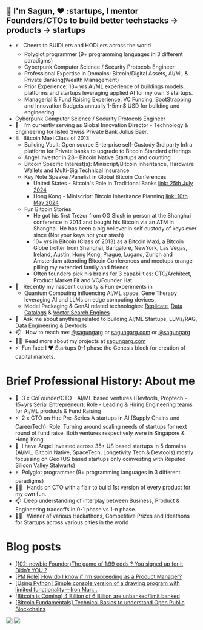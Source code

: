 ## 👋 I'm Sagun, :heart: :startups, I mentor Founders/CTOs to build better techstacks -> products -> startups

- ⚡ &nbsp; Cheers to BUIDLers and HODLers across the world
    - Polyglot programmer (9+ programming languages in 3 different paradigms)
    - Cyberpunk Computer Science / Security Protocols Engineer
    - Professional Expertise in Domains: Bitcoin/Digital Assets, AI/ML & Private Banking(Wealth Management)
    - Prior Experience: 13+ yrs AI/ML experience of buildings models, platforms and startups leveraging applied AI for my own 3 startups.
    - Managerial & Fund Raising Experience: VC Funding, BootStrapping and Innovation Budgets annually 1-5mn$ USD for building and engineering
- Cyberpunk Computer Science / Security Protocols Engineer  
- 👋 &nbsp; I’m currently serving as Global Innovation Director - Technology & Engineering for listed Swiss Private Bank Julius Baer.
- ₿ &nbsp; Bitcoin Maxi Class of 2013:
    - Building Vault: Open source Enterprise self-Custody 3rd party Infra platform for Private banks to upgrade to Bitcoin Standard offerings
    - Angel Investor in 28+ Bitcoin Native Startups and counting
    - Bitcoin Specific Interest(s): Miniscript/Bitcoin Inheritance, Hardware Wallets and Multi-Sig Technical Insurance
    - Key Note Speaker/Panelist in Global Bitcoin Conferences
        - United States - Bitcoin's Role in Traditional Banks [link: 25th July 2024](https://www.youtube.com/watch?v=XugPQ2cDZu8&t=925s)
        - Hong Kong - Miniscript: Bitcoin Inheritance Planning [link: 10th May 2024](https://youtu.be/76lVeHxGh_A)
    - Fun Bitcoin Stories
        - He got his first Trezor from OG Slush in person at the Shanghai conference in 2014 and bought his Bitcoin via an ATM in Shanghai. He has been a big believer in self custody of keys ever since (Not your keys not your stash)
        - 10+ yrs in Bitcoin (Class of 2013) as a Bitcoin Maxi, a Bitcoin Globe trotter from Shanghai, Bangalore, NewYork, Las Vegas, Ireland, Austin, Hong Kong, Prague, Lugano, Zurich and Amsterdam attending Bitcoin Conferences and meetups orange pilling my extended family and friends
        - Often founders pick his brains for 3 capabilities: CTO/Architect, Product Market Fit and VC/Founder Hat
- 🌱 &nbsp; Recently my nascent curiosity & Fun experiments in
    - Quantum Computing influencing AI/ML space, Gene Therapy leveraging AI and LLMs on edge computing devices. 
    - Model Packaging & GenAI related technologies: [Replicate](https://replicate.ai/), [Data Catalogs](https://www.amundsen.io/) & [Vector Search Engines](https://github.com/semi-technologies/weaviate) 
- 💬 &nbsp; Ask me about anything related to building AI/ML Startups, LLMs/RAG, Data Engineering & Devtools
- 📫 &nbsp; How to reach me: [@sagungarg](https://twitter.com/sagungarg) or <a rel="me" href="https://sagungarg.com">sagungarg.com</a> or [@sagungarg](https://www.linkedin.com/in/sagungarg/) 
- 👨‍💻 &nbsp;Read more about my projects at [sagungarg.com](https://sagungarg.com/0-tech-portfolio)
- ⚡ &nbsp;Fun fact: I :heart: Startups 0-1 phase the Genesis block for creation of capital markets. 

# Brief Professional History: About me
- 🌱 &nbsp;3 x CoFounder/CTO - AI/ML based ventures (Devtools, Proptech - 15+yrs Serial Entrepreneur): Role - Leading & Hiring Engineering teams for AI/ML products &  Fund Raising
- ⚡ &nbsp;2 x CTO on Hire Pre-Series A startups in AI (Supply Chains and CareerTech): Role: Turning around scaling needs of startups for next round of fund raise. Both ventures respectively were in Singapore & Hong Kong
- 👋 &nbsp;I have Angel Invested across 35+ US based startups in 5 domains (AI/ML, Bitcoin Native, SpaceTech, Longetivity Tech & Devtools) mostly focussing on Geo (US based startups only coinvesting with Reputed Silicon Valley Stalwarts) 
- ⚡ &nbsp;Polyglot programmer (9+ programming languages in 3 different paradigms)
- 👨‍💻 &nbsp; Hands on CTO with a flair to build 1st version of every product for my own fun. 
- 📫 &nbsp;Deep understanding of interplay between Business, Product & Engineering tradeoffs in 0-1 phase vs 1-n phase. 
- 👨‍💻 &nbsp; Winner of various Hackathons, Competitive Prizes and Ideathons for Startups across various cities in the world

# Blog posts
<!-- BLOG-POST-LIST:START -->
- [&lpar;102: newbie Founder&rpar;The game of 1:99 odds ? You signed up for it Didn’t YOU ?](https://medium.com/@sagungarg/102-newbie-founder-the-game-of-1-99-odds-you-signed-up-for-it-didnt-you-4c8ccc7d02f1?source=rss-a4d148c7e377------2)
- [[PM Role] How do I know if I’m succeeding as a Product Manager?](https://medium.com/@sagungarg/pm-role-how-do-i-know-if-im-succeeding-as-a-product-manager-6cf76f558983?source=rss-a4d148c7e377------2)
- [[Using Python] Simple console version of a drawing program with limited functionality — Iron Man…](https://medium.com/@sagungarg/using-python-simple-console-version-of-a-drawing-program-with-limited-functionality-iron-man-e4e12128dfb2?source=rss-a4d148c7e377------2)
- [[Bitcoin is Coming] 4 Billion of 6 Billion are unbanked/limit banked](https://medium.com/@sagungarg/4-billion-of-6-billion-are-unbanked-limit-banked-and-they-are-first-ones-to-get-disrupted-by-935deae8698a?source=rss-a4d148c7e377------2)
- [[Bitcoin Fundamentals] Technical Basics to understand Open Public Blockchains](https://medium.com/@sagungarg/bitcoin-fundamentals-technical-basics-to-understand-open-public-blockchains-3908ff8d3ee7?source=rss-a4d148c7e377------2)
<!-- BLOG-POST-LIST:END -->

![](https://komarev.com/ghpvc/?username=sagungargs15)
![](https://hit.yhype.me/github/profile?user_id=75983174)
